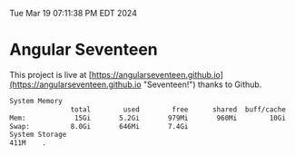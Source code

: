 Tue Mar 19 07:11:38 PM EDT 2024

# Angular Seventeen


This project is live at [https://angularseventeen.github.io](https://angularseventeen.github.io "Seventeen!") thanks to Github.

```bash
System Memory
               total        used        free      shared  buff/cache   available
Mem:            15Gi       5.2Gi       979Mi       960Mi        10Gi        10Gi
Swap:          8.0Gi       646Mi       7.4Gi
System Storage
411M	.
